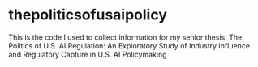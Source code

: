 # thepoliticsofusaipolicy
This is the code I used to collect information for my senior thesis: The Politics of U.S. AI Regulation: An Exploratory Study of Industry Influence and Regulatory Capture in U.S. AI Policymaking

